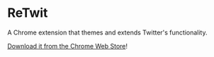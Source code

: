 ReTwit
======

A Chrome extension that themes and extends Twitter's functionality.

[Download it from the Chrome Web Store](https://chrome.google.com/webstore/detail/retwit-for-twitter/bkpjdbhepoejcinkccodijdpoifkfbnl)!
